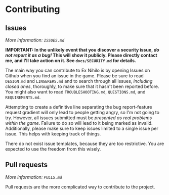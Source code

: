 # Contributing

## Issues

_More information:  `ISSUES.md`_

**IMPORTANT:  In the unlikely event that you discover a security issue, _do not report it as a bug!_  This will show it publicly.  Please directly contact me, and I'll take action on it. See `docs/SECURITY.md` for details.**

The main way you can contribute to Ex Nihilo is by opening Issues on Github when you find an issue in the game.  Please be sure to read `DESIGN.md` and `LINGERERS.md` and to search through all issues, _including closed ones_, thoroughly, to make sure that it hasn't been reported before.  You might also want to read `TROUBLESHOOTING.md`, `QUESTIONS.md`, and `REQUIREMENTS.md`.

Attempting to create a definitive line separating the bug report-feature request gradient will only lead to people getting angry, so I'm not going to try.  However, all issues submitted must be _presented as real problems within the game_.  Failure to do so will lead to it being marked as invalid.  Additionally, please make sure to keep issues limited to a single issue per issue.  This helps with keeping track of things.

There do not exist issue templates, because they are too restrictive.  You are expected to use the freedom from this wisely.

## Pull requests

_More information:  `PULLS.md`_

Pull requests are the more complicated way to contribute to the project.  
